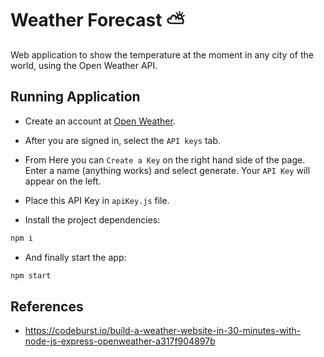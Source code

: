 # Weather Forecast ⛅

Web application to show the temperature at the moment in any city of the world, using the Open Weather API.

## Running Application

- Create an account at [Open Weather](https://openweathermap.org/api).

- After you are signed in, select the `API keys` tab.

- From Here you can `Create a Key` on the right hand side of the page. Enter a name (anything works) and select generate. Your `API Key` will appear on the left.

- Place this API Key in `apiKey.js` file.

- Install the project dependencies:

```sh
npm i
```

- And finally start the app:

```sh
npm start
```

## References

- https://codeburst.io/build-a-weather-website-in-30-minutes-with-node-js-express-openweather-a317f904897b
